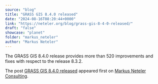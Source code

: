 ```yaml
---
source: "blog"
title: "GRASS GIS 8.4.0 released"
date: "2024-08-16T08:20:44+0000"
link: "https://neteler.org/blog/grass-gis-8-4-0-released/"
draft: "false"
showcase: "planet"
folder: "markus_neteler"
author: "Markus Neteler"
---
```


<p>The GRASS GIS 8.4.0 release provides more than 520 improvements and fixes with respect to the release 8.3.2.</p>
<p>The post <a href="https://neteler.org/blog/grass-gis-8-4-0-released/">GRASS GIS 8.4.0 released</a> appeared first on <a href="https://neteler.org">Markus Neteler Consulting</a>.</p>
